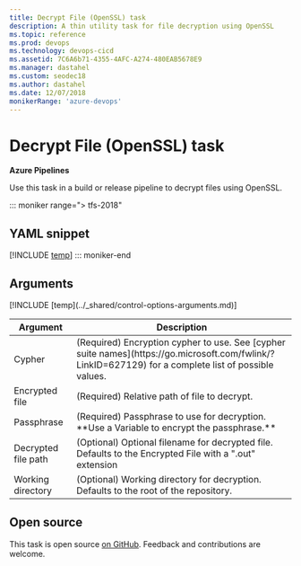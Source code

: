 ```yaml
---
title: Decrypt File (OpenSSL) task
description: A thin utility task for file decryption using OpenSSL
ms.topic: reference
ms.prod: devops
ms.technology: devops-cicd
ms.assetid: 7C6A6b71-4355-4AFC-A274-480EAB5678E9
ms.manager: dastahel
ms.custom: seodec18
ms.author: dastahel
ms.date: 12/07/2018
monikerRange: 'azure-devops'
---
```


# Decrypt File (OpenSSL) task

**Azure Pipelines**

Use this task in a build or release pipeline to decrypt files using OpenSSL.

::: moniker range="> tfs-2018"
## YAML snippet
[!INCLUDE [temp](../_shared/yaml/DecryptFileV1.md)]
::: moniker-end

## Arguments

<table><thead><tr><th>Argument</th><th>Description</th></tr></thead>
<tr><td>Cypher</td><td>(Required) Encryption cypher to use. See [cypher suite names](https://go.microsoft.com/fwlink/?LinkID=627129) for a complete list of possible values.</td></tr>
<tr><td>Encrypted file</td><td>(Required) Relative path of file to decrypt.</td></tr>
<tr><td>Passphrase</td><td>(Required) Passphrase to use for decryption. **Use a Variable to encrypt the passphrase.**</td></tr>
<tr><td>Decrypted file path</td><td>(Optional) Optional filename for decrypted file. Defaults to the Encrypted File with a ".out" extension</td></tr>
<tr><td>Working directory</td><td>(Optional) Working directory for decryption. Defaults to the root of the repository.</td></tr>
[!INCLUDE [temp](../_shared/control-options-arguments.md)]
</table>

## Open source

This task is open source [on GitHub](https://github.com/Microsoft/azure-pipelines-tasks). Feedback and contributions are welcome.
